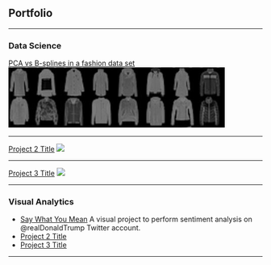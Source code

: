 ## Portfolio

---

### Data Science 

[PCA vs B-splines in a fashion data set](/project_pcabs)
<img src="images/fashion.JPG?raw=true"/>

---
[Project 2 Title](/sample)
<img src="images/dummy_thumbnail.jpg?raw=true"/>

---
[Project 3 Title](http://example.com/)
<img src="images/dummy_thumbnail.jpg?raw=true"/>

---

### Visual Analytics

- [Say What You Mean](/code/saywhatyoumean/saywhatyoumean.html)
  A visual project to perform sentiment analysis on @realDonaldTrump Twitter account.
- [Project 2 Title](http://example.com/)
- [Project 3 Title](http://example.com/)

---



